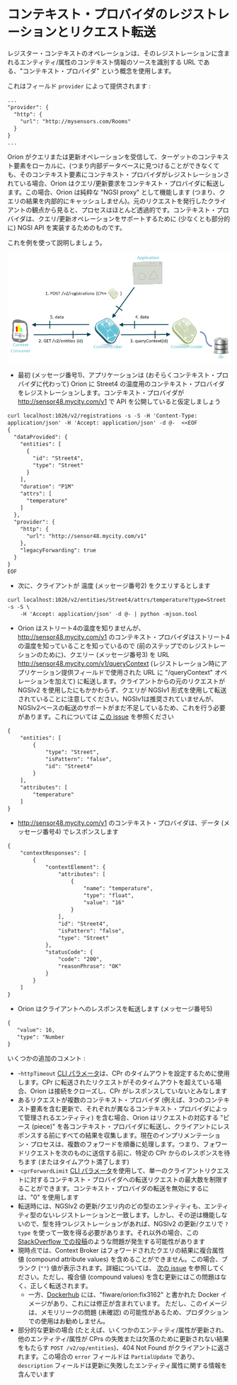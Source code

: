 # コンテキスト・プロバイダのレジストレーションとリクエスト転送

レジスター・コンテキストのオペレーションは、そのレジストレーションに含まれるエンティティ/属性のコンテキスト情報のソースを識別する URL である、"コンテキスト・プロバイダ" という概念を使用します。

これはフィールド `provider` によって提供されます :

```
...
"provider": {
  "http": {
    "url": "http://mysensors.com/Rooms"
  }
}
...
```

Orion がクエリまたは更新オペレーションを受信して、ターゲットのコンテキスト要素をローカルに、(つまり内部データベースに見つけることができなくても、そのコンテキスト要素にコンテキスト・プロバイダがレジストレーションされている場合、Orion はクエリ/更新要求をコンテキスト・プロバイダに転送します。この場合、Orion は純粋な "NGSI proxy" として機能します (つまり、クエリの結果を内部的にキャッシュしません)。元のリクエストを発行したクライアントの観点から見ると、プロセスはほとんど透過的です。コンテキスト・プロバイダは、クエリ/更新オペレーションをサポートするために (少なくとも部分的に) NGSI API を実装するためのものです。

これを例を使って説明しましょう。

![](../../manuals/user/QueryContextWithContextProvider.png "QueryContextWithContextProvider.png")


* 最初 (メッセージ番号1)、アプリケーションは (おそらくコンテキスト・プロバイダに代わって) Orion に Street4 の温度用のコンテキスト・プロバイダをレジストレーションします。コンテキスト・プロバイダが <http://sensor48.mycity.com/v1> で API を公開していると仮定しましょう
      
```
curl localhost:1026/v2/registrations -s -S -H 'Content-Type: application/json' -H 'Accept: application/json' -d @-  <<EOF
{
  "dataProvided": {
    "entities": [
      {
        "id": "Street4",
        "type": "Street"
      }
    ],
    "duration": "P1M"
    "attrs": [
      "temperature"
    ]
  },
  "provider": {
    "http": {
      "url": "http://sensor48.mycity.com/v1"
    },
    "legacyForwarding": true
  }
}
EOF
```
     
* 次に、クライアントが 温度 (メッセージ番号2) をクエリするとします
     
``` 
curl localhost:1026/v2/entities/Street4/attrs/temperature?type=Street -s -S \
    -H 'Accept: application/json' -d @- | python -mjson.tool
``` 

* Orion はストリート4の温度を知りませんが、<http://sensor48.mycity.com/v1> のコンテキスト・プロバイダはストリート4の温度を知っていることを知っているので (前のステップでのレジストレーションのために)、クエリー (メッセージ番号3) を URL <http://sensor48.mycity.com/v1/queryContext> (レジストレーション時にアプリケーション提供フィールドで使用された URL に "/queryContext" オペレーションを加えて) に転送します。クライアントからの元のリクエストが NGSIv2 を使用したにもかかわらず、クエリが NGSIv1 形式を使用して転送されていることに注意してください。NGSIv1は推奨されていませんが、NGSIv2ベースの転送のサポートがまだ不足しているため、これを行う必要があります。これについては [この issue](https://github.com/telefonicaid/fiware-orion/issues/3068) を参照ください


``` 
{
    "entities": [
        {
            "type": "Street",
            "isPattern": "false",
            "id": "Street4"
        }
    ],
    "attributes": [
        "temperature"
    ]
}
``` 


* <http://sensor48.mycity.com/v1> のコンテキスト・プロバイダは、データ (メッセージ番号4) でレスポンスします

``` 
{
    "contextResponses": [
        {
            "contextElement": {
                "attributes": [
                    {
                        "name": "temperature",
                        "type": "float",
                        "value": "16"
                    }
                ],
                "id": "Street4",
                "isPattern": "false",
                "type": "Street"
            },
            "statusCode": {
                "code": "200",
                "reasonPhrase": "OK"
            }
        }
    ]
}
``` 

* Orion はクライアントへのレスポンスを転送します (メッセージ番号5)
 
``` 
{
   "value": 16,
   "type": "Number
}
``` 
  
いくつかの追加のコメント :

-   -`httpTimeout` [CLI パラメータ](../admin/cli.md)は、CPr のタイムアウトを設定するために使用します。CPr に転送されたリクエストがそのタイムアウトを超えている場合、Orion は接続をクローズし、CPr がレスポンスしていないとみなします
-   あるリクエストが複数のコンテキスト・プロバイダ (例えば、3つのコンテキスト要素を含む更新で、それぞれが異なるコンテキスト・プロバイダによって管理されるエンティティ) を含む場合、Orion はリクエストの対応する "ピース (piece)" を各コンテキスト・プロバイダに転送し、クライアントにレスポンスする前にすべての結果を収集します。現在のインプリメンテーション・プロセスは、複数のフォワードを順番に処理します。つまり、フォワードリクエストを次のものに送信する前に、特定の CPr からのレスポンスを待ちます (またはタイムアウト満了します)
-   -`cprForwardLimit` [CLI パラメータ](../admin/cli.md)を使用して、単一のクライアントリクエストに対するコンテキスト・プロバイダへの転送リクエストの最大数を制限することができます。コンテキスト・プロバイダの転送を無効にするには、"0" を使用します
-   転送時には、NGSIv2 の更新/クエリ内のどの型のエンティティも、エンティティ型のないレジストレーションと一致します。しかし、その逆は機能しないので、型を持つレジストレーションがあれば、NGSIv2 の更新/クエリで `?type` を使って一致を得る必要があります。それ以外の場合、この [StackOverflow での投稿](https://stackoverflow.com/questions/48163972/orion-cb-doesnt-update-lazy-attributes-on-iot-agent)のような問題が発生する可能性があります
-   現時点では、Context Broker はフォワードされたクエリの結果に複合属性値 (compound attribute values) を含めることができません。この場合、ブランク (`""`) 値が表示されます。詳細については、
[次の issue](https://github.com/telefonicaid/fiware-orion/issues/3162) を参照してください。ただし、複合値 (compound values) を含む更新にはこの問題はなく、正しく転送されます。
    - 一方、[Dockerhub](https://hub.docker.com/r/fiware/orion/) には、"fiware/orion:fix3162" と書かれた Docker イメージがあり、これには修正が含まれています。 ただし、このイメージは、メモリリークの問題 (未確認) の可能性があるため、プロダクションでの使用はお勧めしません。
-   部分的な更新の場合 (たとえば、いくつかのエンティティ/属性が更新され、他のエンティティ/属性が CPrs の失敗または欠落のために更新されない結果をもたらす `POST /v2/op/entities`)、404 Not Found がクライアントに返されます。この場合の `error` フィールドは `PartialUpdate` であり、`description` フィールドは更新に失敗したエンティティ属性に関する情報を含んでいます
